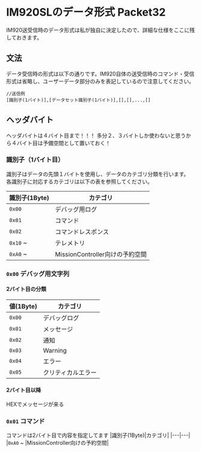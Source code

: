 # IM920SLのデータ形式 Packet32
IM920送受信時のデータ形式は私が独自に決定したので、詳細な仕様をここに残しておきます。
## 文法
データ受信時の形式は以下の通りです。IM920自体の送受信時のコマンド・受信形式は省略し、ユーザーデータ部分のみを表記しているので注意してください。

    //送信例
    [識別子(1バイト)],[データセット識別子(1バイト)],[],[],...,[]
## ヘッダバイト
ヘッダバイトは４バイト目まで！！！
多分２、３バイトしか使わないと思うから４バイト目は予備空間として置いておく！
### 識別子（1バイト目）
識別子はデータの先頭１バイトを使用し、データのカテゴリ分類を行います。
各識別子に対応するカテゴリは以下の表を参照してください。

|識別子(1Byte)|カテゴリ|
|---|---|
|`0x00`|デバッグ用ログ|
|`0x01`|コマンド|
|`0x02`|コマンドレスポンス|
|`0x10` ~ |テレメトリ|
|`0xA0` ~ |MissionController向けの予約空間|

### `0x00` デバッグ用文字列
#### 2バイト目の分類
|値(1Byte)|カテゴリ|
|---|---|
|`0x00`|デバッグログ |
|`0x01`|メッセージ|
|`0x02`|通知|
|`0x03`|Warning|
|`0x04`|エラー|
|`0x05`|クリティカルエラー|
#### 2バイト目以降
HEXでメッセージが来る

### `0x01` コマンド
コマンドは2バイト目で内容を指定してます
|識別子(1Byte)|カテゴリ|
|---|---|
|`0xA0` ~ |MissionController向けの予約空間|